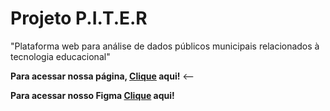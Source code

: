 
# Projeto P.I.T.E.R

"Plataforma web para análise de dados públicos municipais relacionados à tecnologia educacional"

__Para acessar nossa página, [Clique](https://unb-mds.github.io/Projeto-P.I.T.E.R/) aqui!__   <--

__Para acessar nosso Figma [Clique]( https://www.figma.com/design/SrD9XAdENSImL4DVWmEZD5/Organiza%C3%A7%C3%A3o-MDS?node-id=0-1&t=2S10aWkgeBP3C7At-1) aqui!__




